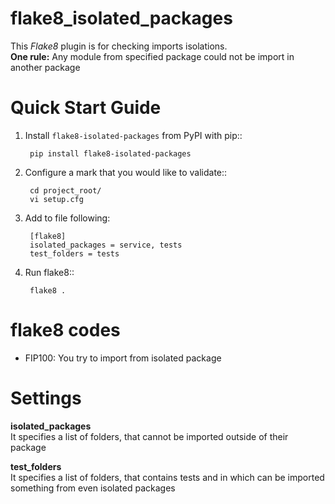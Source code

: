# flake8_isolated_packages

This *Flake8* plugin is for checking imports isolations.  
**One rule:** Any module from specified package could not be import in another package

# Quick Start Guide

1. Install ``flake8-isolated-packages`` from PyPI with pip::

        pip install flake8-isolated-packages

2. Configure a mark that you would like to validate::

        cd project_root/
        vi setup.cfg

3. Add to file following: 
   
        [flake8]  
        isolated_packages = service, tests  
        test_folders = tests

3. Run flake8::

        flake8 .

# flake8 codes

   * FIP100: You try to import from isolated package

# Settings

**isolated_packages**  
It specifies a list of folders, that cannot be imported outside of their package

**test_folders**  
It specifies a list of folders, that contains tests and in which can be imported something from even isolated packages

